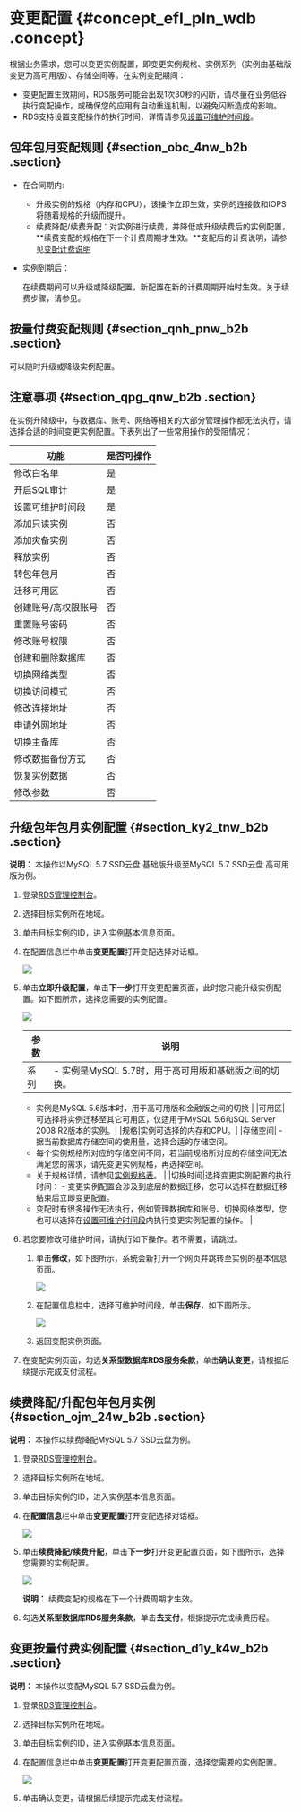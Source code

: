 # 变更配置 {#concept_efl_pln_wdb .concept}

根据业务需求，您可以变更实例配置，即变更实例规格、实例系列（实例由基础版变更为高可用版）、存储空间等。在实例变配期间：

-   变更配置生效期间，RDS服务可能会出现1次30秒的闪断，请尽量在业务低谷执行变配操作，或确保您的应用有自动重连机制，以避免闪断造成的影响。
-   RDS支持设置变配操作的执行时间，详情请参见[设置可维护时间段](cn.zh-CN/用户指南/实例管理/设置可维护时间段.md#)。

## 包年包月变配规则 {#section_obc_4nw_b2b .section}

-   在合同期内:

    -   升级实例的规格（内存和CPU），该操作立即生效，实例的连接数和IOPS将随着规格的升级而提升。
    -   续费降配/续费升配：对实例进行续费，并降低或升级续费后的实例配置，**续费变配的规格在下一个计费周期才生效。**变配后的计费说明，请参见[变配计费说明](../cn.zh-CN/产品定价/变配计费说明.md#)
-   实例到期后：

    在续费期间可以升级或降级配置，新配置在新的计费周期开始时生效。关于续费步骤，请参见。


## 按量付费变配规则 {#section_qnh_pnw_b2b .section}

可以随时升级或降级实例配置。

## 注意事项 {#section_qpg_qnw_b2b .section}

在实例升降级中，与数据库、账号、网络等相关的大部分管理操作都无法执行，请选择合适的时间变更实例配置。下表列出了一些常用操作的受阻情况：

|功能|是否可操作|
|--|-----|
|修改白名单|是|
|开启SQL审计|是|
|设置可维护时间段|是|
|添加只读实例|否|
|添加灾备实例|否|
|释放实例|否|
|转包年包月|否|
|迁移可用区|否|
|创建账号/高权限账号|否|
|重置账号密码|否|
|修改账号权限|否|
|创建和删除数据库|否|
|切换网络类型|否|
|切换访问模式|否|
|修改连接地址|否|
|申请外网地址|否|
|切换主备库|否|
|修改数据备份方式|否|
|恢复实例数据|否|
|修改参数|否|

## 升级包年包月实例配置 {#section_ky2_tnw_b2b .section}

**说明：** 本操作以MySQL 5.7 SSD云盘 基础版升级至MySQL 5.7 SSD云盘 高可用版为例。

1.  登录[RDS管理控制台](https://rds.console.aliyun.com/)。
2.  选择目标实例所在地域。
3.  单击目标实例的ID，进入实例基本信息页面。
4.  在配置信息栏中单击**变更配置**打开变配选择对话框。

    ![](http://docs-aliyun.cn-hangzhou.oss.aliyun-inc.com/assets/pic/26119/cn_zh/1527142527911/bnby.png)

5.  单击**立即升级配置**，单击**下一步**打开变更配置页面，此时您只能升级实例配置。如下图所示，选择您需要的实例配置。

    ![](http://docs-aliyun.cn-hangzhou.oss.aliyun-inc.com/assets/pic/26119/cn_zh/1527142911054/sjbnby.png)

    |参数|说明|
    |--|--|
    |系列|     -   实例是MySQL 5.7时，用于高可用版和基础版之间的切换。
    -   实例是MySQL 5.6版本时，用于高可用版和金融版之间的切换
 |
    |可用区|可选择将实例迁移至其它可用区，仅适用于MySQL 5.6和SQL Server 2008 R2版本的实例。|
    |规格|实例可选择的内存和CPU。|
    |存储空间|     -   据当前数据库存储空间的使用量，选择合适的存储空间。
    -   每个实例规格所对应的存储空间不同，若当前规格所对应的存储空间无法满足您的需求，请先变更实例规格，再选择空间。
    -   关于规格详情，请参见[实例规格表](../cn.zh-CN/产品简介/实例规格/实例规格表.md#)。
 |
    |切换时间|选择变更实例配置的执行时间：    -   变更实例配置会涉及到底层的数据迁移，您可以选择在数据迁移结束后立即变更配置。
    -   变配时有很多操作无法执行，例如管理数据库和账号、切换网络类型，您也可以选择在[设置可维护时间段](cn.zh-CN/用户指南/实例管理/设置可维护时间段.md#)内执行变更实例配置的操作。
|

6.  若您要修改可维护时间，请执行如下操作。若不需要，请跳过。
    1.  单击**修改**，如下图所示，系统会新打开一个网页并跳转至实例的基本信息页面。

        ![](http://docs-aliyun.cn-hangzhou.oss.aliyun-inc.com/assets/pic/26119/cn_zh/1510825613692/%E5%8F%98%E9%85%8D%E6%97%B6%E4%BF%AE%E6%94%B9%E5%8F%AF%E7%BB%B4%E6%8A%A4%E6%97%B6%E9%97%B4%E6%AE%B5.png)

    2.  在配置信息栏中，选择可维护时间段，单击**保存**，如下图所示。

        ![](http://docs-aliyun.cn-hangzhou.oss.aliyun-inc.com/assets/pic/26119/cn_zh/1527144342413/sjd.png)

    3.  返回变配实例页面。
7.  在变配实例页面，勾选**关系型数据库RDS服务条款**，单击**确认变更**，请根据后续提示完成支付流程。

## 续费降配/升配包年包月实例 {#section_ojm_24w_b2b .section}

**说明：** 本操作以续费降配MySQL 5.7 SSD云盘为例。

1.  登录[RDS管理控制台](https://rds.console.aliyun.com/)。
2.  选择目标实例所在地域。
3.  单击目标实例的ID，进入实例基本信息页面。
4.  在**配置信息**栏中单击**变更配置**打开变配选择对话框。

    ![](http://docs-aliyun.cn-hangzhou.oss.aliyun-inc.com/assets/pic/26119/cn_zh/1527142527911/bnby.png)

5.  单击**续费降配/续费升配**，单击**下一步**打开变更配置页面，如下图所示，选择您需要的实例配置。

    ![](http://docs-aliyun.cn-hangzhou.oss.aliyun-inc.com/assets/pic/26119/cn_zh/1527144843496/xf.png)

    **说明：** 续费变配的规格在下一个计费周期才生效。

6.  勾选**关系型数据库RDS服务条款**，单击**去支付**，根据提示完成续费历程。

## 变更按量付费实例配置 {#section_d1y_k4w_b2b .section}

**说明：** 本操作以变配MySQL 5.7 SSD云盘为例。

1.  登录[RDS管理控制台](https://rds.console.aliyun.com/)。
2.  选择目标实例所在地域。
3.  单击目标实例的ID，进入实例基本信息页面。
4.  在配置信息栏中单击**变更配置**打开变更配置页面，选择您需要的实例配置。

    ![](http://docs-aliyun.cn-hangzhou.oss.aliyun-inc.com/assets/pic/26119/cn_zh/1527145613114/alff.png)

5.  单击确认变更，请根据后续提示完成支付流程。


